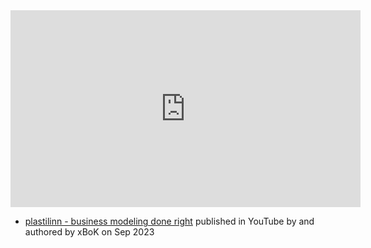 <iframe width="560" height="315" src="https://www.youtube.com/embed/bqxA7dBqQ04" title="YouTube video player" frameborder="0" allow="accelerometer; autoplay; clipboard-write; encrypted-media; gyroscope; picture-in-picture; web-share" allowfullscreen></iframe>

- [plastilinn - business modeling done right](https://www.youtube.com/watch?v=bqxA7dBqQ04) published in YouTube by  and authored by xBoK on Sep 2023


